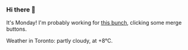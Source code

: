 ### Hi there :wave:

It's Monday! I'm probably working for [this bunch](https://github.com/kohofinancial), clicking some merge buttons.

Weather in Toronto: partly cloudy, at +8°C.

